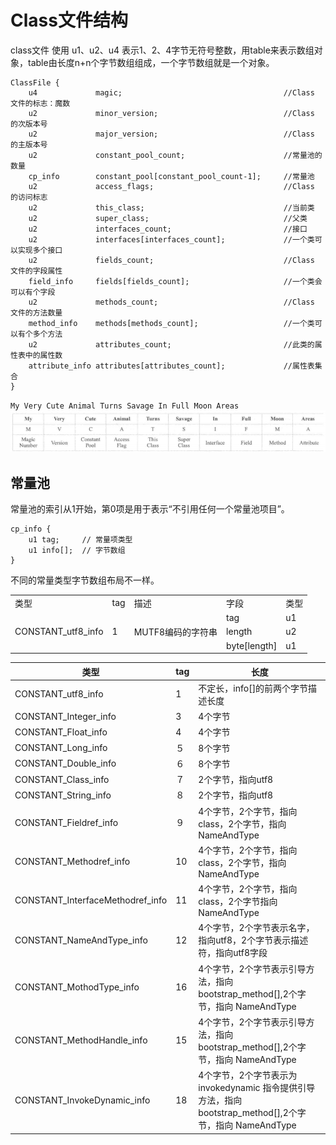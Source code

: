 # Class文件结构

class文件 使用 u1、u2、u4 表示1、2、4字节无符号整数，用table来表示数组对象，table由长度n+n个字节数组组成，一个字节数组就是一个对象。

```text
ClassFile {
    u4             magic;                                    //Class 文件的标志：魔数
    u2             minor_version;                            //Class 的次版本号
    u2             major_version;                            //Class 的主版本号
    u2             constant_pool_count;                      //常量池的数量
    cp_info        constant_pool[constant_pool_count-1];     //常量池
    u2             access_flags;                             //Class 的访问标志
    u2             this_class;                               //当前类
    u2             super_class;                              //父类
    u2             interfaces_count;                         //接口
    u2             interfaces[interfaces_count];             //一个类可以实现多个接口
    u2             fields_count;                             //Class 文件的字段属性
    field_info     fields[fields_count];                     //一个类会可以有个字段
    u2             methods_count;                            //Class 文件的方法数量
    method_info    methods[methods_count];                   //一个类可以有个多个方法
    u2             attributes_count;                         //此类的属性表中的属性数
    attribute_info attributes[attributes_count];             //属性表集合
}
```

`My Very Cute Animal Turns Savage In Full Moon Areas`
![438.png](assets/438.png)

## 常量池

常量池的索引从1开始，第0项是用于表示“不引用任何一个常量池项目”。

```text
cp_info {
    u1 tag;     // 常量项类型
    u1 info[];  // 字节数组
}
```

不同的常量类型字节数组布局不一样。

<table>
    <tr>
        <td>类型</td> 
        <td>tag</td> 
        <td>描述</td>
        <td>字段</td>
        <td>类型</td>
   </tr>
    <tr>
  		 <td rowspan="3">CONSTANT_utf8_info</td> 
  		 <td rowspan="3">1</td> 
  		 <td rowspan="3">MUTF8编码的字符串</td>
         <td>tag</td> 
         <td>u1</td>
    </tr>
    <tr>
        <td>length</td> 
        <td>u2</td>    
    </tr>
    <tr>
        <td>byte[length]</td> 
        <td>u1</td>    
    </tr>
</table>

| 类型                               | tag | 长度                                                                           |
|----------------------------------|-----|------------------------------------------------------------------------------|
| CONSTANT_utf8_info               | 1   | 不定长，info[]的前两个字节描述长度                                                         |
| CONSTANT_Integer_info            | 3   | 4个字节                                                                         |
| CONSTANT_Float_info              | 4   | 4个字节                                                                         | 
| CONSTANT_Long_info               | ５   | 8个字节                                                                         | 
| CONSTANT_Double_info             | ６   | 8个字节                                                                         |
| CONSTANT_Class_info              | ７   | 2个字节，指向utf8                                                                  |
| CONSTANT_String_info             | ８   | 2个字节，指向utf8                                                                  |
| CONSTANT_Fieldref_info           | ９   | 4个字节，2个字节，指向class，2个字节，指向 NameAndType                                        |
| CONSTANT_Methodref_info          | 10  | 4个字节，2个字节，指向class，2个字节，指向 NameAndType                                        |
| CONSTANT_InterfaceMethodref_info | 11  | 4个字节，2个字节，指向class，2个字节指向 NameAndType                                         |
| CONSTANT_NameAndType_info        | 12  | 4个字节，2个字节表示名字，指向utf8，2个字节表示描述符，指向utf8字段                                      |
| CONSTANT_MothodType_info         | 16  | 4个字节，2个字节表示引导方法，指向bootstrap_method[],2个字节，指向 NameAndType                     |
| CONSTANT_MethodHandle_info       | 15  | 4个字节，2个字节表示引导方法，指向bootstrap_method[],2个字节，指向 NameAndType                     |
| CONSTANT_InvokeDynamic_info      | 18  | 4个字节，2个字节表示为 invokedynamic 指令提供引导方法，指向bootstrap_method[],2个字节，指向 NameAndType | 
